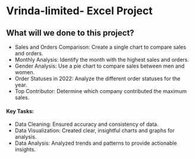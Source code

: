 # Vrinda-limited- Excel Project

<h2>What will we done to this project? </h2>

- Sales and Orders Comparison: Create a single chart to compare sales and orders.
- Monthly Analysis: Identify the month with the highest sales and orders.
- Gender Analysis: Use a pie chart to compare sales between men and women.
- Order Statuses in 2022: Analyze the different order statuses for the year.
- Top Contributor: Determine which company contributed the maximum sales.
#### Key Tasks:

- Data Cleaning: Ensured accuracy and consistency of data.
- Data Visualization: Created clear, insightful charts and graphs for analysis.
- Data Analysis: Analyzed trends and patterns to provide actionable insights.
